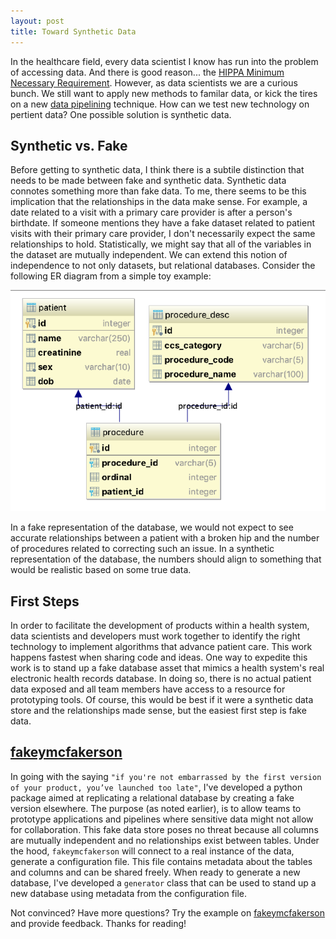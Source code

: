 ```yaml
---
layout: post
title: Toward Synthetic Data
---
```


In the healthcare field, every data scientist I know has run into the problem of
accessing data. And there is good reason... the 
[HIPPA Minimum Necessary Requirement](https://www.hhs.gov/hipaa/for-professionals/privacy/guidance/minimum-necessary-requirement/index.html). 
However, as data scientists we are a curious bunch. We still want to apply new methods to familar data, or
kick the tires on a new [data pipelining](https://www.tensorflow.org/guide/performance/datasets) technique. 
How can we test new technology on pertient data? One possible solution is synthetic data.
 
## Synthetic vs. Fake
Before getting to synthetic data, I think there is a subtile distinction that needs to be made between fake
and synthetic data. Synthetic data connotes something
 more than fake data. To me, there seems to be this implication that the relationships in the data make sense. For
 example, a date related to a visit with a primary care provider is after a person's birthdate. If someone 
 mentions they have a fake dataset related to patient visits with their primary care provider, I don't
 necessarily expect the same relationships to hold. Statistically, we might say that all of the variables in 
 the dataset are mutually independent. We can 
 extend this notion of independence to not only datasets, but relational databases. Consider the following ER
 diagram from a simple toy example:
 
![mail](/images/er_diagram.png)

In a fake representation of the database, we would not expect to see accurate relationships between a patient
with a broken hip and the number of procedures related to correcting such an issue. In a synthetic representation of the 
database, the numbers should align to something that would be realistic based on some true data.

## First Steps
In order to facilitate the development of products within a health system, data scientists and developers must
work together to identify the right technology to implement algorithms that advance patient care. This work happens
fastest when sharing code and ideas. One way to expedite this work is to stand up a fake database asset that mimics
a health system's real electronic health records database. In doing so, there is no actual patient data exposed and all
team members have access to a resource for prototyping tools. Of course, this would be best if it were a synthetic 
data store and the relationships made sense, but the easiest first step is fake data.

## [fakeymcfakerson](https://github.com/benneely/fakeymcfakerson)
In going with the saying `"if you're not embarrassed by the first version of your product, you’ve launched too late"`,
I've developed a python package aimed at replicating a relational database by creating a fake version elsewhere. The 
purpose (as noted earlier), is to allow teams to prototype applications and pipelines where sensitive data might not
allow for collaboration. This fake data store poses no threat because all columns are mutually independent and no relationships
exist between tables. Under the hood, `fakeymcfakerson` will connect to a real instance of the data, generate a configuration
file. This file contains metadata about the tables and columns and can be shared freely. When ready to generate
 a new database, I've developed a `generator` class that can be used to stand up a new database using metadata from
 the configuration file. 
 
 Not convinced? Have more questions? Try the example on [fakeymcfakerson](https://github.com/benneely/fakeymcfakerson) 
 and provide feedback. Thanks for reading!